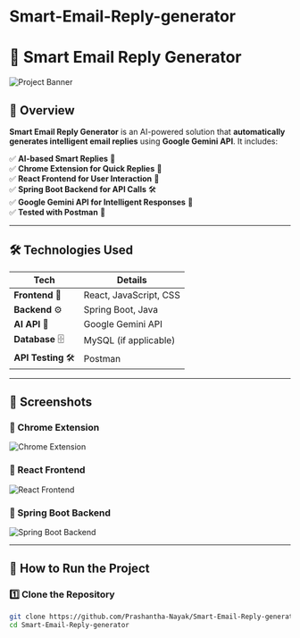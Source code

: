 # Smart-Email-Reply-generator
# 🚀 Smart Email Reply Generator  

![Project Banner](https://your-image-url-here)  

## **📌 Overview**  
**Smart Email Reply Generator** is an AI-powered solution that **automatically generates intelligent email replies** using **Google Gemini API**. It includes:  

✅ **AI-based Smart Replies** 🤖  
✅ **Chrome Extension for Quick Replies** 🔗  
✅ **React Frontend for User Interaction** 🎨  
✅ **Spring Boot Backend for API Calls** 🛠️  
✅ **Google Gemini API for Intelligent Responses** 🧠  
✅ **Tested with Postman** 🔬  

---

## **🛠️ Technologies Used**  

| **Tech**            | **Details** |
|---------------------|------------|
| **Frontend** 🎨     | React, JavaScript, CSS  |
| **Backend** ⚙️      | Spring Boot, Java  |
| **AI API** 🧠      | Google Gemini API  |
| **Database** 🗄️     | MySQL (if applicable)  |
| **API Testing** 🛠️  | Postman  |

---

## **📸 Screenshots**  

### **🔹 Chrome Extension**  
![Chrome Extension](https://github.com/Prashantha-Nayak/Smart-Email-Reply-generator/blob/main/screenshots/chrome_extension.png)  

### **🔹 React Frontend**  
![React Frontend](https://github.com/Prashantha-Nayak/Smart-Email-Reply-generator/blob/main/screenshots/react_frontend.png)  

### **🔹 Spring Boot Backend**  
![Spring Boot Backend](https://github.com/Prashantha-Nayak/Smart-Email-Reply-generator/blob/main/screenshots/spring_boot_backend.png)  

---

## **🚀 How to Run the Project**  

### **1️⃣ Clone the Repository**  
```sh
git clone https://github.com/Prashantha-Nayak/Smart-Email-Reply-generator.git
cd Smart-Email-Reply-generator

